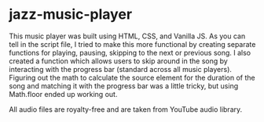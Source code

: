 # jazz-music-player
This music player was built using HTML, CSS, and Vanilla JS. As you can tell in the script file, I tried to make this more functional by creating separate functions for playing, pausing, skipping to the next or previous song. I also created a function which allows users to skip around in the song by interacting with the progress bar (standard across all music players). Figuring out the math to calculate the source element for the duration of the song and matching it with the progress bar was a little tricky, but using Math.floor ended up working out. 

All audio files are royalty-free and are taken from YouTube audio library. 
